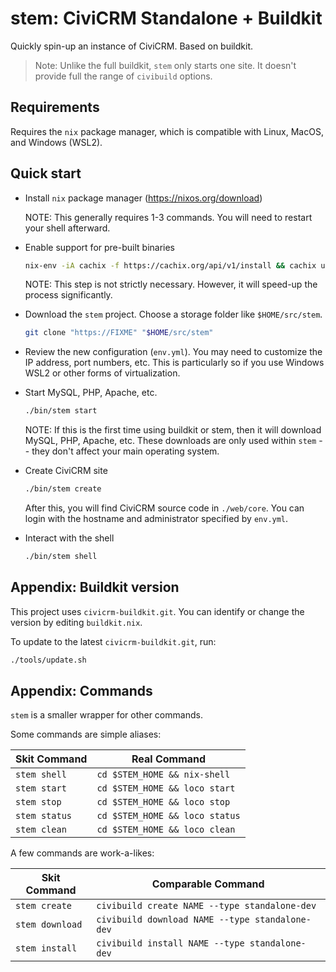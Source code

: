 # stem: CiviCRM Standalone + Buildkit

Quickly spin-up an instance of CiviCRM. Based on buildkit.

> Note: Unlike the full buildkit, `stem` only starts one site. It doesn't
> provide full the range of `civibuild` options.

## Requirements

Requires the `nix` package manager, which is compatible with Linux, MacOS, and Windows (WSL2).

## Quick start

* Install `nix` package manager (https://nixos.org/download)

    NOTE: This generally requires 1-3 commands. You will need to restart your shell afterward.

* Enable support for pre-built binaries

    ```bash
    nix-env -iA cachix -f https://cachix.org/api/v1/install && cachix use bknix
    ```

    NOTE: This step is not strictly necessary. However, it will speed-up the process significantly.

* Download the `stem` project. Choose a storage folder like `$HOME/src/stem`.

    ```bash
    git clone "https://FIXME" "$HOME/src/stem"
    ```

* Review the new configuration (`env.yml`). You may need to customize the IP address, port numbers, etc.
  This is particularly so if you use Windows WSL2 or other forms of virtualization.

* Start MySQL, PHP, Apache, etc.

    ```bash
    ./bin/stem start
    ```

    NOTE: If this is the first time using buildkit or stem, then it will download MySQL, PHP, Apache, etc.
    These downloads are only used within `stem` -- they don't affect your main operating system.

* Create CiviCRM site

    ```bash
    ./bin/stem create
    ```

    After this, you will find CiviCRM source code in `./web/core`. You can login with the
    hostname and administrator specified by `env.yml`.

* Interact with the shell

    ```bash
    ./bin/stem shell
    ```

## Appendix: Buildkit version

This project uses `civicrm-buildkit.git`. You can identify or change the version by editing `buildkit.nix`.

To update to the latest `civicrm-buildkit.git`, run:

```bash
./tools/update.sh
```

## Appendix: Commands

`stem` is a smaller wrapper for other commands.

Some commands are simple aliases:

| Skit Command    | Real Command   |
| --              | --             |
| `stem shell`    | `cd $STEM_HOME && nix-shell`    |
| `stem start`    | `cd $STEM_HOME && loco start`   |
| `stem stop`     | `cd $STEM_HOME && loco stop`    |
| `stem status`   | `cd $STEM_HOME && loco status`  |
| `stem clean`    | `cd $STEM_HOME && loco clean`   |

A few commands are work-a-likes:

| Skit Command     | Comparable Command   |
| --               | --             |
| `stem create`    | `civibuild create NAME --type standalone-dev`   |
| `stem download`  | `civibuild download NAME --type standalone-dev` |
| `stem install`   | `civibuild install NAME --type standalone-dev`  |
